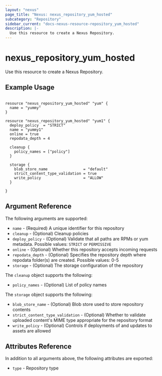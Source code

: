 ```yaml
---
layout: "nexus"
page_title: "Nexus: nexus_repository_yum_hosted"
subcategory: "Repository"
sidebar_current: "docs-nexus-resource-repository_yum_hosted"
description: |-
  Use this resource to create a Nexus Repository.
---
```


# nexus_repository_yum_hosted

Use this resource to create a Nexus Repository.

## Example Usage

```hcl

resource "nexus_repository_yum_hosted" "yum" {
  name = "yummy"
}

resource "nexus_repository_yum_hosted" "yum1" {
  deploy_policy  = "STRICT"
  name = "yummy1"
  online = true
  repodata_depth = 4

  cleanup {
    policy_names = ["policy"]
  }

  storage {
    blob_store_name                = "default"
    strict_content_type_validation = true
    write_policy                   = "ALLOW"
  }

}
```

## Argument Reference

The following arguments are supported:

* `name` - (Required) A unique identifier for this repository
* `cleanup` - (Optional) Cleanup policies
* `deploy_policy` - (Optional) Validate that all paths are RPMs or yum metadata. Possible values: `STRICT` or `PERMISSIVE`
* `online` - (Optional) Whether this repository accepts incoming requests
* `repodata_depth` - (Optional) Specifies the repository depth where repodata folder(s) are created. Possible values: 0-5
* `storage` - (Optional) The storage configuration of the repository

The `cleanup` object supports the following:

* `policy_names` - (Optional) List of policy names

The `storage` object supports the following:

* `blob_store_name` - (Optional) Blob store used to store repository contents
* `strict_content_type_validation` - (Optional) Whether to validate uploaded content's MIME type appropriate for the repository format
* `write_policy` - (Optional) Controls if deployments of and updates to assets are allowed

## Attributes Reference

In addition to all arguments above, the following attributes are exported:

* `type` - Repository type


